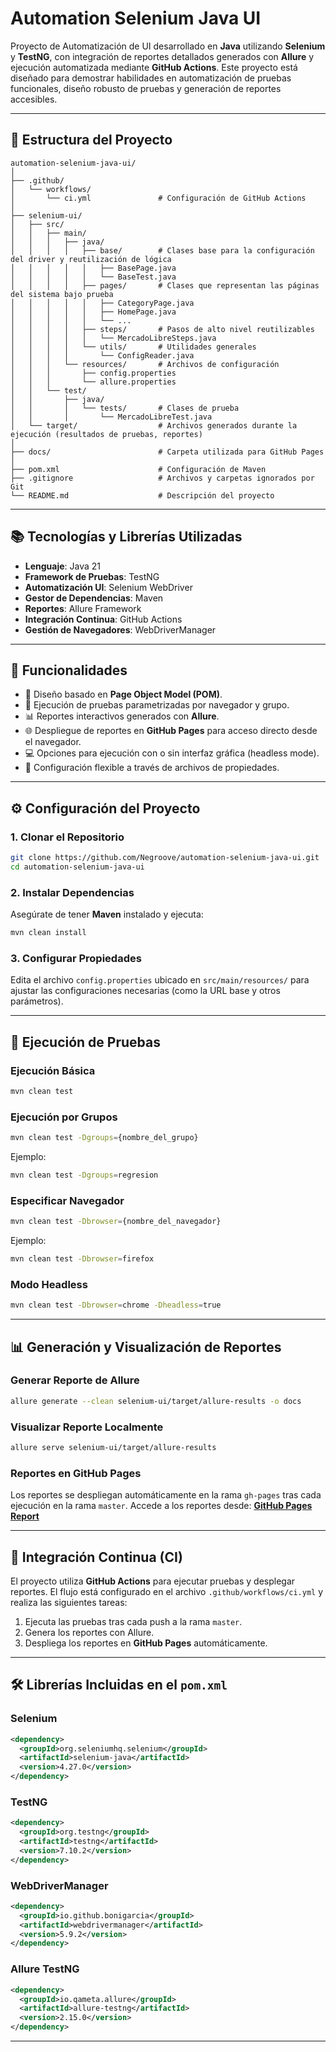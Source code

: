 
# Automation Selenium Java UI

Proyecto de Automatización de UI desarrollado en **Java** utilizando **Selenium** y **TestNG**, con integración de reportes detallados generados con **Allure** y ejecución automatizada mediante **GitHub Actions**. Este proyecto está diseñado para demostrar habilidades en automatización de pruebas funcionales, diseño robusto de pruebas y generación de reportes accesibles.

---

## 📁 Estructura del Proyecto

```plaintext
automation-selenium-java-ui/
│
├── .github/
│   └── workflows/
│       └── ci.yml               # Configuración de GitHub Actions
│
├── selenium-ui/
│   ├── src/
│   │   ├── main/
│   │   │   ├── java/
│   │   │   │   ├── base/        # Clases base para la configuración del driver y reutilización de lógica
│   │   │   │   │   ├── BasePage.java
│   │   │   │   │   └── BaseTest.java
│   │   │   │   ├── pages/       # Clases que representan las páginas del sistema bajo prueba
│   │   │   │   │   ├── CategoryPage.java
│   │   │   │   │   ├── HomePage.java
│   │   │   │   │   └── ...
│   │   │   │   ├── steps/       # Pasos de alto nivel reutilizables
│   │   │   │   │   └── MercadoLibreSteps.java
│   │   │   │   └── utils/       # Utilidades generales
│   │   │   │       └── ConfigReader.java
│   │   │   └── resources/       # Archivos de configuración
│   │   │       ├── config.properties
│   │   │       └── allure.properties
│   │   └── test/
│   │       ├── java/
│   │       │   └── tests/       # Clases de prueba
│   │       │       └── MercadoLibreTest.java
│   └── target/                  # Archivos generados durante la ejecución (resultados de pruebas, reportes)
│
├── docs/                        # Carpeta utilizada para GitHub Pages
│
├── pom.xml                      # Configuración de Maven
├── .gitignore                   # Archivos y carpetas ignorados por Git
└── README.md                    # Descripción del proyecto
```

---

## 📚 Tecnologías y Librerías Utilizadas

- **Lenguaje**: Java 21
- **Framework de Pruebas**: TestNG
- **Automatización UI**: Selenium WebDriver
- **Gestor de Dependencias**: Maven
- **Reportes**: Allure Framework
- **Integración Continua**: GitHub Actions
- **Gestión de Navegadores**: WebDriverManager

---

## 🚀 Funcionalidades

- 🧩 Diseño basado en **Page Object Model (POM)**.
- 🔄 Ejecución de pruebas parametrizadas por navegador y grupo.
- 📊 Reportes interactivos generados con **Allure**.
- 🌐 Despliegue de reportes en **GitHub Pages** para acceso directo desde el navegador.
- 💻 Opciones para ejecución con o sin interfaz gráfica (headless mode).
- 🔧 Configuración flexible a través de archivos de propiedades.

---

## ⚙️ Configuración del Proyecto

### 1. Clonar el Repositorio
```bash
git clone https://github.com/Negroove/automation-selenium-java-ui.git
cd automation-selenium-java-ui
```

### 2. Instalar Dependencias
Asegúrate de tener **Maven** instalado y ejecuta:
```bash
mvn clean install
```

### 3. Configurar Propiedades
Edita el archivo `config.properties` ubicado en `src/main/resources/` para ajustar las configuraciones necesarias (como la URL base y otros parámetros).

---

## 🎯 Ejecución de Pruebas

### Ejecución Básica
```bash
mvn clean test
```

### Ejecución por Grupos
```bash
mvn clean test -Dgroups={nombre_del_grupo}
```
Ejemplo:
```bash
mvn clean test -Dgroups=regresion
```

### Especificar Navegador
```bash
mvn clean test -Dbrowser={nombre_del_navegador}
```
Ejemplo:
```bash
mvn clean test -Dbrowser=firefox
```

### Modo Headless
```bash
mvn clean test -Dbrowser=chrome -Dheadless=true
```

---

## 📊 Generación y Visualización de Reportes

### Generar Reporte de Allure
```bash
allure generate --clean selenium-ui/target/allure-results -o docs
```

### Visualizar Reporte Localmente
```bash
allure serve selenium-ui/target/allure-results
```

### Reportes en GitHub Pages
Los reportes se despliegan automáticamente en la rama `gh-pages` tras cada ejecución en la rama `master`. Accede a los reportes desde:
[**GitHub Pages Report**](https://negroove.github.io/automation-selenium-java-ui/)

---

## 🔄 Integración Continua (CI)

El proyecto utiliza **GitHub Actions** para ejecutar pruebas y desplegar reportes. El flujo está configurado en el archivo `.github/workflows/ci.yml` y realiza las siguientes tareas:

1. Ejecuta las pruebas tras cada push a la rama `master`.
2. Genera los reportes con Allure.
3. Despliega los reportes en **GitHub Pages** automáticamente.

---

## 🛠 Librerías Incluidas en el `pom.xml`

### Selenium
```xml
<dependency>
  <groupId>org.seleniumhq.selenium</groupId>
  <artifactId>selenium-java</artifactId>
  <version>4.27.0</version>
</dependency>
```

### TestNG
```xml
<dependency>
  <groupId>org.testng</groupId>
  <artifactId>testng</artifactId>
  <version>7.10.2</version>
</dependency>
```

### WebDriverManager
```xml
<dependency>
  <groupId>io.github.bonigarcia</groupId>
  <artifactId>webdrivermanager</artifactId>
  <version>5.9.2</version>
</dependency>
```

### Allure TestNG
```xml
<dependency>
  <groupId>io.qameta.allure</groupId>
  <artifactId>allure-testng</artifactId>
  <version>2.15.0</version>
</dependency>
```

---


